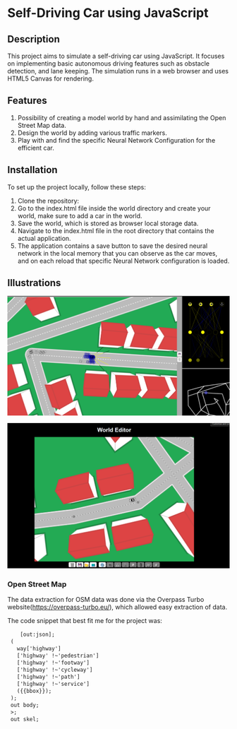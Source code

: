 # Self-Driving Car using JavaScript

## Description

This project aims to simulate a self-driving car using JavaScript. It focuses on implementing basic autonomous driving features such as obstacle detection, and lane keeping. The simulation runs in a web browser and uses HTML5 Canvas for rendering.

## Features

1. Possibility of creating a model world by hand and assimilating the Open Street Map data.
2. Design the world by adding various traffic markers.
3. Play with and find the specific Neural Network Configuration for the efficient car.

## Installation

To set up the project locally, follow these steps:

1. Clone the repository:
2. Go to the index.html file inside the world directory and create your world, make sure to add a car in the world.
3. Save the world, which is stored as browser local storage data.
4. Navigate to the index.html file in the root directory that contains the actual application.
5. The application contains a save button to save the desired neural network in the local memory that you can observe as the car moves, and on each reload that specific Neural Network configuration is loaded.

## Illustrations

![Main Image](/ss/image.png)

![World Editor](/ss/image-1.png)

### Open Street Map

The data extraction for OSM data was done via the Overpass Turbo website(https://overpass-turbo.eu/), which allowed easy extraction of data.

The code snippet that best fit me for the project was:

```
    [out:json];
 (
   way['highway']
   ['highway' !~'pedestrian']
   ['highway' !~'footway']
   ['highway' !~'cycleway']
   ['highway' !~'path']
   ['highway' !~'service']
   ({{bbox}});
 );
 out body;
 >;
 out skel;
```
